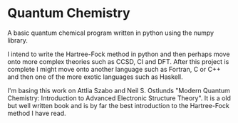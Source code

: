 # Quantum Chemistry
A basic quantum chemical program written in python using the numpy library.

I intend to write the Hartree-Fock method in python and then perhaps move onto more complex theories such as CCSD, CI and DFT. After this project is complete I might move onto another language such as Fortran, C or C++ and then one of the more exotic languages such as Haskell.

I'm basing this work on Attlia Szabo and Neil S. Ostlunds "Modern Quantum Chemistry: Introduction to Advanced Electronic Structure Theory". It is a old but well written book and is by far the best introduction to the Hartree-Fock method I have read. 
